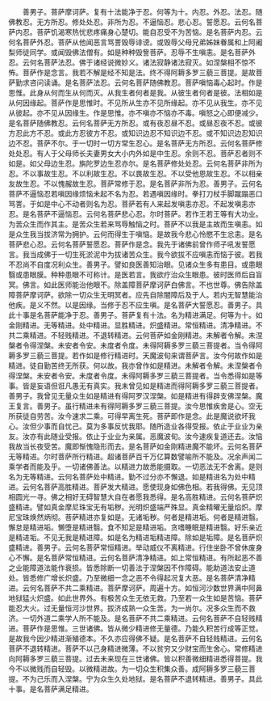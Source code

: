 <!-- { "loadSidebar": true } -->
　　善男子。菩萨摩诃萨。复有十法能净于忍。何等为十。内忍。外忍。法忍。随佛教忍。无方所忍。修处处忍。非所为忍。不逼恼忍。悲心忍。誓愿忍。云何名菩萨内忍。菩萨饥渴寒热忧悲疼痛身心楚切。能自忍受不为苦恼。是名菩萨内忍。云何名菩萨外忍。菩萨从他闻恶言骂詈毁辱诽谤。或毁辱父母兄弟姊妹眷属和上阿阇梨师徒同学。或闻毁佛法僧有。如是种种毁訾菩萨。忍辱不生嗔恚。是名菩萨外忍。云何名菩萨法忍。佛于诸经说微妙义。诸法寂静诸法寂灭。如涅槃相不惊不怖。菩萨作是念言。我若不解是经不知是法。终不得阿耨多罗三藐三菩提。是故菩萨勤求咨问读诵。是名菩萨法忍。云何名菩萨随佛教忍。菩萨嗔恼毒心起时。作是思惟。此身从何而生从何而灭。从我生者何者是我。从彼生者何者是彼。法相如是从何因缘起。菩萨作是思惟时。不见所从生亦不见所缘起。亦不见从我生。亦不见从彼起。亦不见从因缘生。作是思惟。亦不嗔亦不恼亦不毒。嗔怒之心即便减少。是名菩萨随佛教忍。云何名菩萨无方所忍。或有夜忍昼不忍。或昼忍夜不忍。或彼方忍此方不忍。或此方忍彼方不忍。或知识边忍不知识边不忍。或不知识边忍知识边不忍。菩萨不尔。于一切时一切方常生忍心。是名菩萨无方所忍。云何名菩萨修处处忍。有人于父母师长夫妻男女大小内外如是中生忍。余则不忍。菩萨忍者则不如是。如父母边生忍。旃陀罗边生忍亦尔。是名菩萨修处处忍。云何名菩萨非所为忍。不以事故生忍。不以利故生忍。不以畏故生忍。不以受他恩故生忍。不以相亲友故生忍。不以愧赧故生忍。菩萨常修于忍。是名菩萨非所为忍。善男子。云何名菩萨不逼恼忍若嗔因缘烦恼未起不名为忍。若遇嗔因缘时。拳打刀杖手脚蹴蹋恶口骂詈。于如是中心不动者则名为忍。菩萨若有人来起发嗔恚亦忍。不起发嗔恚亦忍。是名菩萨不逼恼忍。云何名菩萨悲心忍。尔时菩萨。若作王若王等有大功业。为苦众生而作其主。是苦众生若来骂辱触恼之时。菩萨不以我是主故而生嗔恚。如是众生我当拔济常为拥护。云何而得生于嗔恼。是故我今悲心怜愍不生忿恚。是名菩萨悲心忍。云何名菩萨誓愿忍。菩萨作是念。我先于诸佛前曾作师子吼发誓愿言。我当成佛于一切生死淤泥中为拔诸苦众生。我今欲拔不应嗔恚而恼于彼。若我不忍尚不自度况利众生。善男子。譬如良医善知治眼。见诸众生多有患目。或患眼翳或患眼膜。种种患眼不可称计。是医若言。我欲疗治众生眼患。彼时医师后自盲冥。佛言。如此医师能治他眼不。除盖障菩萨摩诃萨白佛言。不也世尊。佛告除盖障菩萨摩诃萨。欲除一切众生无明冥者。应先自除闇障后及于人。若内无智慧能治他疾。是义不然。以是因缘。当修于忍不应生嗔。是名菩萨大誓愿忍。善男子。具此十事是名菩萨能净于忍。善男子。菩萨复有十法。名为精进满足。何等为十。如金刚精进。无等精进。处中精进。显胜精进。炽盛精进。常恒精进。清净精进。不共二乘精进。不轻贱精进。不退转精进。云何菩萨如金刚精进。未解者令解。未涅槃者令得涅槃。未安者令安。未度者令度。未得阿耨多罗三藐三菩提者。当令得阿耨多罗三藐三菩提。若作如是修行精进时。天魔波旬来谓菩萨言。汝今何故作如是精进。徒自勤苦终无所获。何以故。我亦曾作如是精进。未解者令解。未涅槃者令得涅槃。未安者令安。未度者令度。未得阿耨多罗三藐三菩提者。当令悉得如是等事。皆是妄语但诳凡愚无有真实。我未曾见如是精进而得阿耨多罗三藐三菩提者。善男子。我曾见无量众生如是精进有得阿罗汉涅槃。如是精进有得辟支佛涅槃。魔王复言。善男子。虽行精进未有得阿耨多罗三藐三菩提。汝今思惟疾舍是心。空无所获徒自劳苦。汝今速求二乘。可得早离生死。菩萨即作是念。此是魔说欲坏我心。汝但少事而自忧己。莫为多事反忧我耶。随所造业各得受报。依止于业业为亲友。汝亦有此随业受报。依止于业业为亲属。恶魔波旬。汝今速疾复道还去。汝恼我故当长夜受苦。魔即惭愧隐形而去。是名菩萨如金刚精进魔不能坏。云何名菩萨无等精进。尔时菩萨所行精进。超诸菩萨百千万亿算数譬喻所不能及。况余声闻二乘学者而能及乎。一切诸佛善法。以精进力故悉能摄取。一切恶法无不舍离。是则名为无等精进。云何名菩萨处中精进。勤不过分亦不懈退。如是精进名为处中精进。云何名菩萨高胜精进。菩萨发大精进。愿使现身如佛色相。若我得佛。无见顶相圆光一寻。佛之相好无碍智慧大自在者愿我悉得。是名高胜精进。云何名菩萨炽盛精进。譬如真金摩尼珠宝无有垢秽。光明炽盛端严殊显。真金精曜无量焰炽。摩尼宝珠焕然炳彻。菩萨精进亦复如是。无诸垢秽。何者是精进垢。何者是精进翳。懈怠是精进垢。懒堕是精进翳。食不知足是精进垢。贪嗜睡眠是精进翳。好乐亲近是精进垢。不见无我是精进障。如是名为精进垢精进障。除如是垢障。是名菩萨炽盛精进。善男子。云何名菩萨常恒精进。举动威仪不离精进。行住坐卧不曾休废身心不懈。是名菩萨常恒精进。云何名菩萨清净精进。如上常恒精进。有所起恶不善之业能障道法能作衰损。皆悉除断一切善法于涅槃因不作障碍。能助道法安止道处。皆悉修广增长炽盛。乃至微细一念之恶不令得起况复大恶。是名菩萨清净精进。云何名菩萨不共二乘精进。菩萨摩诃萨。周遍十方。如恒河沙数世界满中阿鼻地狱猛火炽盛。如此世界外。有极苦众生无依无救。乃至若一众生如是苦恼。菩萨能忍大火。过无量恒河沙世界。拔济成熟一众生苦。为一尚尔。况多众生而不救济。一切外道二乘学人所不能及。是名菩萨不共二乘精进。云何名菩萨不自轻贱精进。菩萨作是思惟。三世诸佛。皆从微少精进修无量德。乃能久积苦行成等正觉。是故我今因少精进渐殖德本。不久亦应得佛不疑。是名菩萨不自轻贱精进。云何名菩萨不退转精进。菩萨不以己身精进微薄。不以贫穷又少财宝而生舍心。常修精进向阿耨多罗三藐三菩提。过去未来现在三世诸佛。皆以积善微细精进悉得菩提。我今不以微贱而自轻毁。以微精进故。为一切众生积集众善。成阿耨多罗三藐三菩提。不为己乐而入涅槃。宁为众生久处地狱。是名菩萨不退转精进。善男子。具此十事。是名菩萨满足精进。

